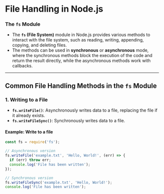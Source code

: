 # File Handling in Node.js

### The `fs` Module
- The **`fs` (File System)** module in Node.js provides various methods to interact with the file system, such as reading, writing, appending, copying, and deleting files.
- The methods can be used in **synchronous** or **asynchronous** mode, where the synchronous methods block the execution of the code and return the result directly, while the asynchronous methods work with callbacks.

---

## Common File Handling Methods in the `fs` Module

### 1. **Writing to a File**

- **`fs.writeFile()`**: Asynchronously writes data to a file, replacing the file if it already exists.
- **`fs.writeFileSync()`**: Synchronously writes data to a file.

#### Example: Write to a file
```js
const fs = require('fs');

// Asynchronous version
fs.writeFile('example.txt', 'Hello, World!', (err) => {
  if (err) throw err;
  console.log('File has been written');
});

// Synchronous version
fs.writeFileSync('example.txt', 'Hello, World!');
console.log('File has been written');

